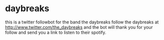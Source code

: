 # daybreaks 
this is a twitter followbot for the band the daybreaks
follow the daybreaks at http://www.twitter.com/the_daybreaks and the bot will thank you for your follow and send you a link to listen to their spotify.
